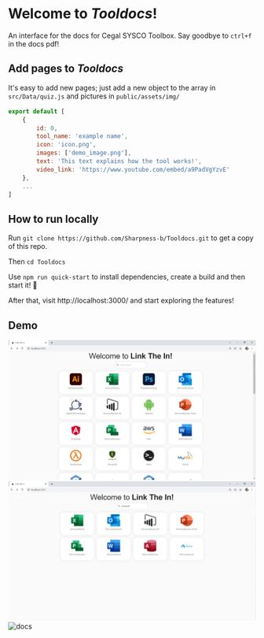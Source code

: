 # Welcome to *Tooldocs*!
An interface for the docs for Cegal SYSCO Toolbox. Say goodbye to `ctrl+f` in the docs pdf!

## Add pages to *Tooldocs*
It's easy to add new pages; just add a new object to the array in `src/Data/quiz.js` and pictures in `public/assets/img/`

```javascript
export default [
    {
        id: 0,
        tool_name: 'example name',
        icon: 'icon.png',
        images: ['demo_image.png'],
        text: 'This text explains how the tool works!',
        video_link: 'https://www.youtube.com/embed/a9PadVgYzvE'
    },
    ...
]
```

## How to run locally
Run `git clone https://github.com/Sharpness-b/Tooldocs.git` to get a copy of this repo.

Then `cd Tooldocs`

Use `npm run quick-start` to install dependencies, create a build and then start it! 🚀

After that, visit http://localhost:3000/ and start exploring the features!

## Demo
![homepage](readme_images/home.png?raw=true)
![filter tools](readme_images/filter.png?raw=true)
![docs](readme_images/docs.png?raw=true)
